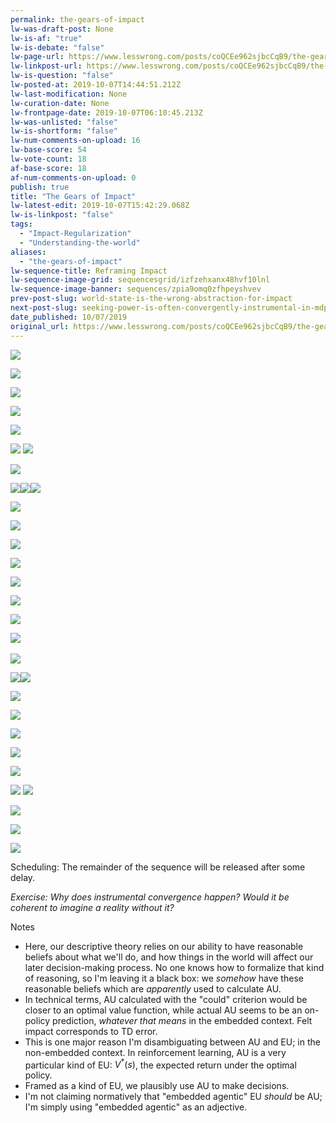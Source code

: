 ```yaml
---
permalink: the-gears-of-impact
lw-was-draft-post: None
lw-is-af: "true"
lw-is-debate: "false"
lw-page-url: https://www.lesswrong.com/posts/coQCEe962sjbcCqB9/the-gears-of-impact
lw-linkpost-url: https://www.lesswrong.com/posts/coQCEe962sjbcCqB9/the-gears-of-impact
lw-is-question: "false"
lw-posted-at: 2019-10-07T14:44:51.212Z
lw-last-modification: None
lw-curation-date: None
lw-frontpage-date: 2019-10-07T06:10:45.213Z
lw-was-unlisted: "false"
lw-is-shortform: "false"
lw-num-comments-on-upload: 16
lw-base-score: 54
lw-vote-count: 18
af-base-score: 18
af-num-comments-on-upload: 0
publish: true
title: "The Gears of Impact"
lw-latest-edit: 2019-10-07T15:42:29.068Z
lw-is-linkpost: "false"
tags: 
  - "Impact-Regularization"
  - "Understanding-the-world"
aliases: 
  - "the-gears-of-impact"
lw-sequence-title: Reframing Impact
lw-sequence-image-grid: sequencesgrid/izfzehxanx48hvf10lnl
lw-sequence-image-banner: sequences/zpia9omq0zfhpeyshvev
prev-post-slug: world-state-is-the-wrong-abstraction-for-impact
next-post-slug: seeking-power-is-often-convergently-instrumental-in-mdps
date_published: 10/07/2019
original_url: https://www.lesswrong.com/posts/coQCEe962sjbcCqB9/the-gears-of-impact
---
```

![](https://i.imgur.com/hKhkvwg.png)

![](https://i.imgur.com/IXogCtA.png)

![](https://i.imgur.com/2r2DVFx.png)

![](https://i.imgur.com/holekcV.png)

![](https://i.imgur.com/SzFSiEc.png)

![](https://i.imgur.com/wCRzqox.png) ![](https://i.imgur.com/BAWF2q1.png)

![](https://i.imgur.com/UCGx4QR.png )

![](https://i.imgur.com/5YOlvLh.png)![](https://i.imgur.com/yA8wkQP.png)![](https://i.imgur.com/QXG2pVK.png)

![](https://i.imgur.com/27F0KkU.png)

![](https://i.imgur.com/B7rMciV.png)

![](https://i.imgur.com/HIfRI7r.png)

![](https://i.imgur.com/ye9suf7.png)

![](https://i.imgur.com/sMgB7yR.png)

![](https://i.imgur.com/lQ1jYfB.png )

![](https://i.imgur.com/b6pDiKi.png)

[​](​![]\(https://i.imgur.com/iRLXEeH.png)![](https://i.imgur.com/iRLXEeH.png)

![](https://i.imgur.com/uRr6YqY.png )

![](https://i.imgur.com/67uR5SE.png)![](https://i.imgur.com/PFqi66W.png)

![](https://i.imgur.com/GBVahyL.png)

![](https://i.imgur.com/SATKmJJ.png)

![](https://i.imgur.com/v338kDc.png)

![](https://i.imgur.com/oqEeta9.png)

![](https://i.imgur.com/epI7152.png)

![](https://i.imgur.com/dvVEmBs.png) [​](​![]\(https://i.imgur.com/HShpS3u.png)![](https://i.imgur.com/HShpS3u.png)

![](https://i.imgur.com/WjTqF2y.png)

![](https://i.imgur.com/dLUrki7.png)

![](https://i.imgur.com/lDbQW2b.jpg )

Scheduling: The remainder of the sequence will be released after some delay.

_Exercise: Why does instrumental convergence happen? Would it be coherent to imagine a reality without it?_

Notes
*   Here, our descriptive theory relies on our ability to have reasonable beliefs about what we'll do, and how things in the world will affect our later decision-making process. No one knows how to formalize that kind of reasoning, so I'm leaving it a black box: we _somehow_ have these reasonable beliefs which are _apparently_ used to calculate AU.
*   In technical terms, AU calculated with the "could" criterion would be closer to an optimal value function, while actual AU seems to be an on-policy prediction, _whatever that means_ in the embedded context. Felt impact corresponds to TD error.
*   This is one major reason I'm disambiguating between AU and EU; in the non-embedded context. In reinforcement learning, AU is a very particular kind of EU:  $V^*(s)$, the expected return under the optimal policy.
*   Framed as a kind of EU, we plausibly use AU to make decisions.
*   I'm not claiming normatively that "embedded agentic" EU _should_ be AU; I'm simply using "embedded agentic" as an adjective.